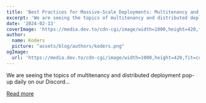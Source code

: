 ```yaml
---
title: 'Best Practices for Massive-Scale Deployments: Multitenancy and Custom Sharding'
excerpt: 'We are seeing the topics of multitenancy and distributed deployment pop-up daily on our Discord...'
date: '2024-02-13'
coverImage: 'https://media.dev.to/cdn-cgi/image/width=1000,height=420,fit=cover,gravity=auto,format=auto/https%3A%2F%2Fdev-to-uploads.s3.amazonaws.com%2Fuploads%2Farticles%2F88mdctqq7cyjkusrq6px.png'
author:
  name: Koders
  picture: "assets/blog/authors/koders.png"
ogImage:
  url: 'https://media.dev.to/cdn-cgi/image/width=1000,height=420,fit=cover,gravity=auto,format=auto/https%3A%2F%2Fdev-to-uploads.s3.amazonaws.com%2Fuploads%2Farticles%2F88mdctqq7cyjkusrq6px.png'
---
```


We are seeing the topics of multitenancy and distributed deployment pop-up daily on our Discord...

[Read more](https://dev.to/qdrant/best-practices-for-massive-scale-deployments-multitenancy-and-custom-sharding-1mjb)
